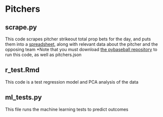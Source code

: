 # Pitchers

## scrape.py

This code scrapes pitcher strikeout total prop bets for the day, and puts them into a [spreadsheet](https://docs.google.com/spreadsheets/d/10qq5okYIgb8XchBUVqbWQGZRv_AcuPfnct3Ah0rY0vI/edit?usp=sharing), along with relevant data about the pitcher and the opposing team *Note that you must download [the pybaseball repository](https://github.com/jldbc/pybaseball) to run this code, as well as pitchers.json

## r_test.Rmd

This code is a test regression model and PCA analysis of the data

## ml_tests.py

This file runs the machine learning tests to predict outcomes
